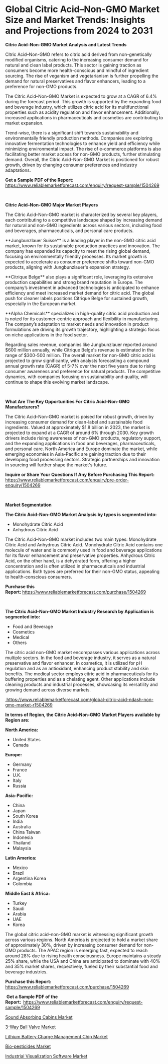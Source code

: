 <p><h1>Global Citric Acid–Non-GMO Market Size and Market Trends: Insights and Projections from 2024 to 2031</h1></p><p><strong>Citric Acid–Non-GMO Market Analysis and Latest Trends</strong></p>
<p><p>Citric Acid–Non-GMO refers to citric acid derived from non-genetically modified organisms, catering to the increasing consumer demand for natural and clean label products. This sector is gaining traction as consumers become more health-conscious and mindful of ingredient sourcing. The rise of veganism and vegetarianism is further propelling the demand for natural preservatives and flavor enhancers, leading to a preference for non-GMO products.</p><p>The Citric Acid–Non-GMO Market is expected to grow at a CAGR of 6.4% during the forecast period. This growth is supported by the expanding food and beverage industry, which utilizes citric acid for its multifunctional properties such as acidity regulation and flavor enhancement. Additionally, increased applications in pharmaceuticals and cosmetics are contributing to market expansion. </p><p>Trend-wise, there is a significant shift towards sustainability and environmentally friendly production methods. Companies are exploring innovative fermentation technologies to enhance yield and efficiency while minimizing environmental impact. The rise of e-commerce platforms is also facilitating better market access for non-GMO products, further stimulating demand. Overall, the Citric Acid–Non-GMO Market is positioned for robust growth, driven by changing consumer preferences and industry adaptations.</p></p>
<p><strong>Get a Sample PDF of the Report:&nbsp;</strong> <a href="https://www.reliablemarketforecast.com/enquiry/request-sample/1504269?utm_campaign=1743&utm_medium=2&utm_source=Github&utm_content=ia&utm_term=08122024&utm_id=citric-acidnon-gmo">https://www.reliablemarketforecast.com/enquiry/request-sample/1504269</a></p>
<p>&nbsp;</p>
<p><strong>Citric Acid–Non-GMO Major Market Players</strong></p>
<p><p>The Citric Acid–Non-GMO market is characterized by several key players, each contributing to a competitive landscape shaped by increasing demand for natural and non-GMO ingredients across various sectors, including food and beverages, pharmaceuticals, and personal care products.</p><p>**Jungbunzlauer Suisse** is a leading player in the non-GMO citric acid market, known for its sustainable production practices and innovation. The company has expanded its capacity to meet the rising global demand, focusing on environmentally friendly processes. Its market growth is expected to accelerate as consumer preference shifts toward non-GMO products, aligning with Jungbunzlauer's expansion strategy.</p><p>**Citrique Belge** also plays a significant role, leveraging its extensive production capabilities and strong brand reputation in Europe. The company’s investment in advanced technologies is anticipated to enhance efficiency and meet increased market demand for citric acid. The global push for cleaner labels positions Citrique Belge for sustained growth, especially in the European market.</p><p>**Alpha Chemicals** specializes in high-quality citric acid production and is noted for its customer-centric approach and flexibility in manufacturing. The company’s adaptation to market needs and innovation in product formulations are driving its growth trajectory, highlighting a strategic focus on niche applications in the food sector.</p><p>Regarding sales revenue, companies like Jungbunzlauer reported around $600 million annually, while Citrique Belge's revenue is estimated in the range of $300-500 million. The overall market for non-GMO citric acid is projected to grow significantly, with analysts forecasting a compound annual growth rate (CAGR) of 5-7% over the next five years due to rising consumer awareness and preference for natural products. The competitive dynamics, with companies focusing on sustainability and quality, will continue to shape this evolving market landscape.</p></p>
<p>&nbsp;</p>
<p><strong>What Are The Key Opportunities For Citric Acid–Non-GMO Manufacturers?</strong></p>
<p><p>The Citric Acid–Non-GMO market is poised for robust growth, driven by increasing consumer demand for clean-label and sustainable food ingredients. Valued at approximately $1.8 billion in 2023, the market is projected to expand at a CAGR of around 6% through 2030. Key growth drivers include rising awareness of non-GMO products, regulatory support, and the expanding applications in food and beverages, pharmaceuticals, and personal care. North America and Europe dominate the market, while emerging economies in Asia-Pacific are gaining traction due to their developing food processing sectors. Strategic partnerships and innovation in sourcing will further shape the market's future.</p></p>
<p><strong>Inquire or Share Your Questions If Any Before Purchasing This Report:</strong> <a href="https://www.reliablemarketforecast.com/enquiry/pre-order-enquiry/1504269?utm_campaign=1743&utm_medium=2&utm_source=Github&utm_content=ia&utm_term=08122024&utm_id=citric-acidnon-gmo">https://www.reliablemarketforecast.com/enquiry/pre-order-enquiry/1504269</a></p>
<p>&nbsp;</p>
<p><strong>Market Segmentation</strong></p>
<p><strong>The Citric Acid–Non-GMO Market Analysis by types is segmented into:</strong></p>
<p><ul><li>Monohydrate Citric Acid</li><li>Anhydrous Citric Acid</li></ul></p>
<p><p>The Citric Acid–Non-GMO market includes two main types: Monohydrate Citric Acid and Anhydrous Citric Acid. Monohydrate Citric Acid contains one molecule of water and is commonly used in food and beverage applications for its flavor enhancement and preservative properties. Anhydrous Citric Acid, on the other hand, is a dehydrated form, offering a higher concentration and is often utilized in pharmaceuticals and industrial applications. Both types are preferred for their non-GMO status, appealing to health-conscious consumers.</p></p>
<p><strong>Purchase this Report:&nbsp;</strong><a href="https://www.reliablemarketforecast.com/purchase/1504269?utm_campaign=1743&utm_medium=2&utm_source=Github&utm_content=ia&utm_term=08122024&utm_id=citric-acidnon-gmo">https://www.reliablemarketforecast.com/purchase/1504269</a></p>
<p>&nbsp;</p>
<p><strong>The Citric Acid–Non-GMO Market Industry Research by Application is segmented into:</strong></p>
<p><ul><li>Food and Beverage</li><li>Cosmetics</li><li>Medical</li><li>Others</li></ul></p>
<p><p>The citric acid non-GMO market encompasses various applications across multiple sectors. In the food and beverage industry, it serves as a natural preservative and flavor enhancer. In cosmetics, it is utilized for pH regulation and as an antioxidant, enhancing product stability and skin benefits. The medical sector employs citric acid in pharmaceuticals for its buffering properties and as a chelating agent. Other applications include cleaning products and industrial processes, showcasing its versatility and growing demand across diverse markets.</p></p>
<p><a href="https://www.reliablemarketforecast.com/global-citric-acid-ndash-non-gmo-market-r1504269?utm_campaign=1743&utm_medium=2&utm_source=Github&utm_content=ia&utm_term=08122024&utm_id=citric-acidnon-gmo">&nbsp;https://www.reliablemarketforecast.com/global-citric-acid-ndash-non-gmo-market-r1504269</a></p>
<p><strong>In terms of Region, the Citric Acid–Non-GMO Market Players available by Region are:</strong></p>
<p>
    <p> <strong> North America: </strong>
        <ul>
            <li>United States</li>
            <li>Canada</li>
        </ul>
        </p> 
    <p> <strong> Europe: </strong>
        <ul>
            <li>Germany</li>
            <li>France</li>
            <li>U.K.</li>
            <li>Italy</li>
            <li>Russia</li>
        </ul>
        </p> 
    <p> <strong> Asia-Pacific: </strong>
        <ul>
            <li>China</li>
            <li>Japan</li>
            <li>South Korea</li>
            <li>India</li>
            <li>Australia</li>
            <li>China Taiwan</li>
            <li>Indonesia</li>
            <li>Thailand</li>
            <li>Malaysia</li>
        </ul>
        </p> 
    <p> <strong> Latin America: </strong>
        <ul>
            <li>Mexico</li>
            <li>Brazil</li>
            <li>Argentina Korea</li>
            <li>Colombia</li>
        </ul>
        </p> 
    <p> <strong> Middle East & Africa: </strong>
        <ul>
            <li>Turkey</li>
            <li>Saudi</li>
            <li>Arabia</li>
            <li>UAE</li>
            <li>Korea</li>
        </ul>
    </p>
    </p>
<p><p>The global citric acid–non-GMO market is witnessing significant growth across various regions. North America is projected to hold a market share of approximately 30%, driven by increasing consumer demand for non-GMO products. The APAC region is emerging fast, expected to reach around 28% due to rising health consciousness. Europe maintains a steady 25% share, while the USA and China are anticipated to dominate with 40% and 35% market shares, respectively, fueled by their substantial food and beverage industries.</p></p>
<p><strong>Purchase this Report: </strong><a href="https://www.reliablemarketforecast.com/purchase/1504269?utm_campaign=1743&utm_medium=2&utm_source=Github&utm_content=ia&utm_term=08122024&utm_id=citric-acidnon-gmo">https://www.reliablemarketforecast.com/purchase/1504269</a></p>
<p>&nbsp;<strong>Get a Sample PDF of the Report:&nbsp;&nbsp;</strong><a href="https://www.reliablemarketforecast.com/enquiry/request-sample/1504269?utm_campaign=1743&utm_medium=2&utm_source=Github&utm_content=ia&utm_term=08122024&utm_id=citric-acidnon-gmo">https://www.reliablemarketforecast.com/enquiry/request-sample/1504269</a></p>
<p><strong></strong></p>
<p><p><a href="https://www.linkedin.com/pulse/sound-absorbing-cabins-market-analysis-major-challenges-jx0uc?utm_campaign=1743&utm_medium=2&utm_source=Github&utm_content=ia&utm_term=08122024&utm_id=citric-acidnon-gmo">Sound Absorbing Cabins Market</a></p><p><a href="https://www.linkedin.com/pulse/the-hashub-gdiff?utm_campaign=1743&utm_medium=2&utm_source=Github&utm_content=ia&utm_term=08122024&utm_id=citric-acidnon-gmo">3-Way Ball Valve Market</a></p><p><a href="https://www.linkedin.com/pulse/upcoming-boom-lithium-battery-charge-management-chip-market-glj5f?utm_campaign=1743&utm_medium=2&utm_source=Github&utm_content=ia&utm_term=08122024&utm_id=citric-acidnon-gmo">Lithium Battery Charge Management Chip Market</a></p><p><a href="https://github.com/XavierTyler76/Market-Research-Report-List-1/blob/main/bio-pesticides-market.md?utm_campaign=1743&utm_medium=2&utm_source=Github&utm_content=ia&utm_term=08122024&utm_id=citric-acidnon-gmo">Bio-pesticides Market</a></p><p><a href="https://www.linkedin.com/pulse/comprehensive-study-industrial-visualization-softwaremarket-segmentation-zpz9f?utm_campaign=1743&utm_medium=2&utm_source=Github&utm_content=ia&utm_term=08122024&utm_id=citric-acidnon-gmo">Industrial Visualization Software Market</a></p></p>